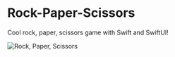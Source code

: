 # Rock-Paper-Scissors

Cool rock, paper, scissors game with Swift and SwiftUI!

![Rock, Paper, Scissors](https://github.com/brashanm/Rock-Paper-Scissors/assets/97188295/51ab6699-810a-4ab4-84ae-264d4171d0ec)
